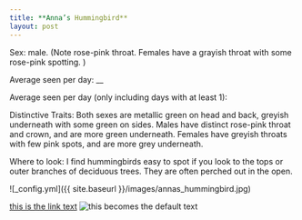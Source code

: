 ```yaml
---
title: **Anna’s Hummingbird**
layout: post
---
```


Sex: male. (Note rose-pink throat. Females have a grayish throat with some rose-pink spotting. )

Average seen per day: __

Average seen per day (only including days with at least 1):

Distinctive Traits: Both sexes are metallic green on head and back, greyish underneath with some green on sides. Males have distinct rose-pink throat and crown, and are more green underneath. Females have greyish throats with few pink spots, and are more grey underneath. 

Where to look: I find hummingbirds easy to spot if you look to the tops or outer branches of deciduous trees. They are often perched out in the open. 

![_config.yml]({{ site.baseurl }}/images/annas_hummingbird.jpg)

[this is the link text](https://example.com)
![this becomes the default text](https://example.com/image.jpg)
